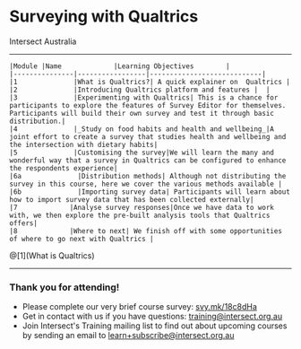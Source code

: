 # Surveying with Qualtrics

Intersect Australia

---
```
|Module |Name             |Learning Objectives        |
|---------------|-----------------|----------------------------|
|1              |What is Qualtrics?| A quick explainer on  Qualtrics |
|2              |Introducing Qualtrics platform and features |  |
|3              |Experimenting with Qualtrics| This is a chance for participants to explore the features of Survey Editor for themselves. Participants will build their own survey and test it through basic distribution.|
|4              |_Study on food habits and health and wellbeing_|A joint effort to create a survey that studies health and wellbeing and the intersection with dietary habits|
|5	            |Customising the survey|We will learn the many and wonderful way that a survey in Qualtrics can be configured to enhance the respondents experience|
|6a              |Distribution methods| Although not distributing the survey in this course, here we cover the various methods available |
|6b              |Importing survey data| Participants will learn about how to import survey data that has been collected externally|
|7	           |Analyse survey responses|Once we have data to work with, we then explore the pre-built analysis tools that Qualtrics offers|
|8	           |Where to next| We finish off with some opportunities of where to go next with Qualtrics |
```

@[1](What is Qualtrics)

---
### Thank you for attending!

- Please complete our very brief course survey: [svy.mk/18c8dHa](http://svy.mk/18c8dHa)
- Get in contact with us if you have questions: [training@intersect.org.au](mailto:training@intersect.org.au)
- Join Intersect's Training mailing list to find out about upcoming courses by sending an email to [learn+subscribe@intersect.org.au](mailto:learn+subscribe@intersect.org.au)
